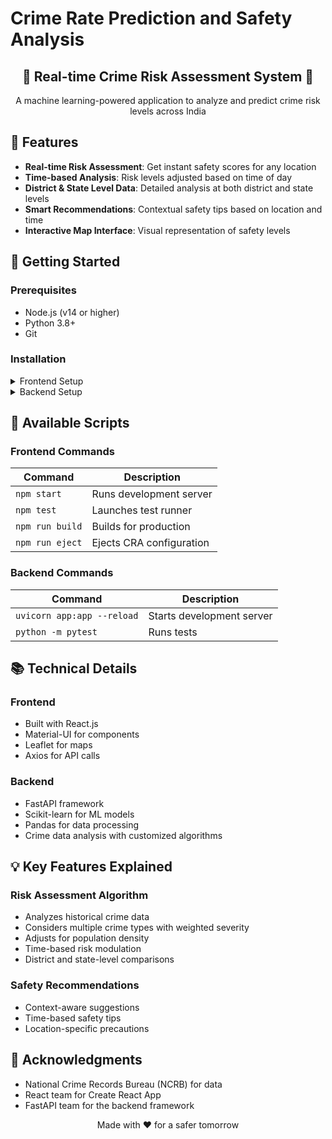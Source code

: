 # Crime Rate Prediction and Safety Analysis

<div align="center">
  <h2>🚨 Real-time Crime Risk Assessment System 🚨</h2>
  <p>A machine learning-powered application to analyze and predict crime risk levels across India</p>
</div>

## 🌟 Features

- **Real-time Risk Assessment**: Get instant safety scores for any location
- **Time-based Analysis**: Risk levels adjusted based on time of day
- **District & State Level Data**: Detailed analysis at both district and state levels
- **Smart Recommendations**: Contextual safety tips based on location and time
- **Interactive Map Interface**: Visual representation of safety levels

## 🚀 Getting Started

### Prerequisites

- Node.js (v14 or higher)
- Python 3.8+
- Git

### Installation

<details>
<summary>Frontend Setup</summary>

```bash
# Navigate to frontend directory
cd frontend

# Install dependencies
npm install

# Start development server
npm start
```
- Access the application at [http://localhost:3000](http://localhost:3000)
</details>

<details>
<summary>Backend Setup</summary>

```bash
# Navigate to backend directory
cd backend



# Start the server
uvicorn app:app --reload
```
- API will be available at [http://localhost:8000](http://localhost:8000)
</details>

## 🔧 Available Scripts

### Frontend Commands

| Command | Description |
|---------|-------------|
| `npm start` | Runs development server |
| `npm test` | Launches test runner |
| `npm run build` | Builds for production |
| `npm run eject` | Ejects CRA configuration |

### Backend Commands

| Command | Description |
|---------|-------------|
| `uvicorn app:app --reload` | Starts development server |
| `python -m pytest` | Runs tests |

## 📚 Technical Details

### Frontend
- Built with React.js
- Material-UI for components
- Leaflet for maps
- Axios for API calls

### Backend
- FastAPI framework
- Scikit-learn for ML models
- Pandas for data processing
- Crime data analysis with customized algorithms

## 💡 Key Features Explained

### Risk Assessment Algorithm
- Analyzes historical crime data
- Considers multiple crime types with weighted severity
- Adjusts for population density
- Time-based risk modulation
- District and state-level comparisons

### Safety Recommendations
- Context-aware suggestions
- Time-based safety tips
- Location-specific precautions







## 🙏 Acknowledgments

- National Crime Records Bureau (NCRB) for data
- React team for Create React App
- FastAPI team for the backend framework


<div align="center">
  <p>Made with ❤️ for a safer tomorrow</p>
</div>
